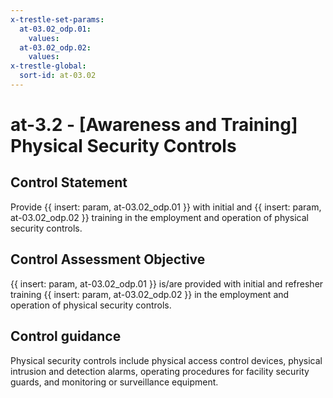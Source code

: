```yaml
---
x-trestle-set-params:
  at-03.02_odp.01:
    values:
  at-03.02_odp.02:
    values:
x-trestle-global:
  sort-id: at-03.02
---
```


# at-3.2 - \[Awareness and Training\] Physical Security Controls

## Control Statement

Provide {{ insert: param, at-03.02_odp.01 }} with initial and {{ insert: param, at-03.02_odp.02 }} training in the employment and operation of physical security controls.

## Control Assessment Objective

{{ insert: param, at-03.02_odp.01 }} is/are provided with initial and refresher training {{ insert: param, at-03.02_odp.02 }} in the employment and operation of physical security controls.

## Control guidance

Physical security controls include physical access control devices, physical intrusion and detection alarms, operating procedures for facility security guards, and monitoring or surveillance equipment.
